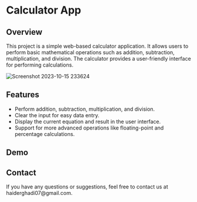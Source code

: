 <!DOCTYPE html>
<html>
<head>
</head>
<body>

<h1>Calculator App</h1>

<h2>Overview</h2>

<p>This project is a simple web-based calculator application. It allows users to perform basic mathematical operations such as addition, subtraction, multiplication, and division. The calculator provides a user-friendly interface for performing calculations.</p>

![Screenshot 2023-10-15 233624](https://github.com/Haiderghadi/Calculator-App/assets/130603999/4f94aa68-f3f3-41ce-949a-1174675b337d)


<h2>Features</h2>

<ul>
    <li>Perform addition, subtraction, multiplication, and division.</li>
    <li>Clear the input for easy data entry.</li>
    <li>Display the current equation and result in the user interface.</li>
    <li>Support for more advanced operations like floating-point and percentage calculations.</li>
</ul>

<h2>Demo</h2>

<p></p>

<h2>Contact</h2>

<p>If you have any questions or suggestions, feel free to contact us at haiderghadi07@gmail.com.</p>
</body>
</html>
